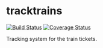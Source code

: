tracktrains
===========
[![Build Status](https://travis-ci.org/pavelkuchin/tracktrains.svg?branch=master)](https://travis-ci.org/pavelkuchin/tracktrains)
[![Coverage Status](https://img.shields.io/coveralls/pavelkuchin/tracktrains.svg)](https://coveralls.io/r/pavelkuchin/tracktrains?branch=master)

Tracking system for the train tickets.
